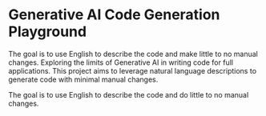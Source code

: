 
# Generative AI Code Generation Playground
The goal is to use English to describe the code and make little to no manual changes.
Exploring the limits of Generative AI in writing code for full applications. This project aims to leverage natural language descriptions to generate code with minimal manual changes.

The goal is to use English to describe the code and do little to no manual changes.
